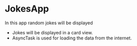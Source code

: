 # JokesApp
In this app random jokes will be displayed
* Jokes will be displayed in a card view.
* AsyncTask is used for loading the data from the internet.
